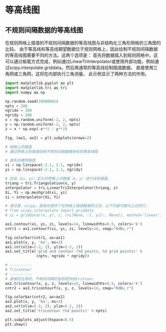 # 等高线图

## 不规则间隔数据的等高线图

在规则网格上插值的不规则间隔数据的等高线图与非结构化三角形网格的三角图的比较。
由于等高线和等高线期望数据位于规则网格上，因此绘制不规则间隔数据的等高线图需要不同的方法。这两个选项是：
首先将数据插入到规则网格中。这可以通过板载方式完成，例如通过LinearTriInterpolator或使用外部功能，例如通过scipy.interpolate.griddata。然后用通常的等高线绘制插值数据。
直接使用三角网或三角网，这将在内部执行三角测量。
此示例显示了两种方法的作用。


```python
import matplotlib.pyplot as plt
import matplotlib.tri as tri
import numpy as np

np.random.seed(19680801)
npts = 200
ngridx = 100
ngridy = 200
x = np.random.uniform(-2, 2, npts)
y = np.random.uniform(-2, 2, npts)
z = x * np.exp(-x**2 - y**2)

fig, (ax1, ax2) = plt.subplots(nrows=2)

# 网格上的插值
# 通过网格上的插值绘制不规则间隔数据坐标的等高线图

# 首先创建网格值
xi = np.linspace(-2.1, 2.1, ngridx)
yi = np.linspace(-2.1, 2.1, ngridy)

# 在由（xi，yi）定义的网格上对数据（x，y）进行线性插值。
triang = tri.Triangulation(x, y)
interpolator = tri.LinearTriInterpolator(triang, z)
Xi, Yi = np.meshgrid(xi, yi)
zi = interpolator(Xi, Yi)

# 请注意，scipy。插值也提供了在网格上插值数据的方法。以下内容可替代上述四行：
# from scipy.interpolate import griddata
# zi = griddata((x, y), z, (xi[None, :], yi[:, None]), method='linear')

ax1.contour(xi, yi, zi, levels=14, linewidths=0.5, colors='k')
cntr1 = ax1.contourf(xi, yi, zi, levels=14, cmap="RdBu_r")

fig.colorbar(cntr1, ax=ax1)
ax1.plot(x, y, 'ko', ms=3)
ax1.set(xlim=(-2, 2), ylim=(-2, 2))
ax1.set_title('grid and contour (%d points, %d grid points)' %
              (npts, ngridx * ngridy))

# ----------
# Tricontour
# ----------
# 直接将无序的、不规则间隔的坐标提供给trintour
ax2.tricontour(x, y, z, levels=14, linewidths=0.5, colors='k')
cntr2 = ax2.tricontourf(x, y, z, levels=14, cmap="RdBu_r")

fig.colorbar(cntr2, ax=ax2)
ax2.plot(x, y, 'ko', ms=3)
ax2.set(xlim=(-2, 2), ylim=(-2, 2))
ax2.set_title('tricontour (%d points)' % npts)

plt.subplots_adjust(hspace=0.5)
plt.show()
```


```python

```
